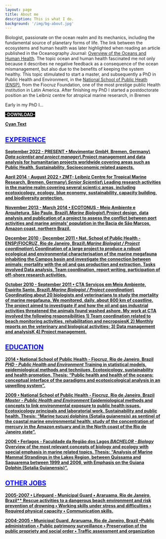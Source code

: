```yaml
---
layout: page
title: About me
description: This is what I do.
background: '/img/bg-about.jpg'
---
```


Biologist, passionate on the ocean realm and its mechanics, including the fundamental source of planetary forms of life. The link between the ecosystems and human health was later highlighted when reading an article published in the Oceanography Journal: [Overview of the Oceans and Human Health](https://tos.org/oceanography/assets/docs/19-2_fleming.pdf). The topic ocean and human health fascinated me not only because it describes ne negative feedback as a consequence of the ocean mismanagement, but also due to the benefits of keeping the system healthy. This topic stimulated to start a master, and subsequently a PhD in Public Health and Environment, in the [National School of Public Heath (ENSP)](http://ensp.fiocruz.br/), from the Fiocruz Foundation, one of the most prestige public Health institution in Latin America. 
After finishing my PhD I started a postdoctorate position an the Leibniz centre for atropical marine reserarch, in Bremen

Early in my PhD I...

[comment]: <> (This is a comment, it will not be included)


<a href="https://jailsonfm.github.io/img/moura_resume.pdf" title="doanload" download><b><span style="background-color:#000000"><span style="color:white">-DOWNLOAD-</span></span>


Cyan Text</span>

## <span style="color:blue">**EXPERIENCE**</span>
 
**September 2022 - PRESENT • Movimentar GmbH, Bremen, Germany**\\
***Data scientist and project manager***\\
Project management and data analysis for humanitarian projects worldwide covering areas such as Public Health, Sustainability, Socioeconomic related aspects.

**April 2014 - August 2022 • ZMT- Leibniz Centre for Tropical Marine Research, Bremen, Germany**\\
***Senior Scientist***\\
Leading research activities in the marine realm covering several scienti:c areas, including ecotoxicology, ecology, blue economy, sustainability, capacity building, and biodiversity protection.

**November 2013 - March 2014 • ECOTONUS - Meio Ambiente e Arquitetura, São Paulo, Brazil**\\
***Marine Biologist***\\
Project design, data analysis and publication of a project to assess the conflict between port activities and marine animals' population in the Bacia de São Marcos, Amazon coast, northern Brazil.

**December 2010 - December 2011 • Nat. School of Public Health - ENSP/FIOCRUZ, Rio de Janeiro, Brazil**\\
***Marine Biologist / Project coordination***\\
Coordination of a large project to produce a robust ecological and environmental characterisation of the marine megafauna inhabiting the Campos basin and investigate the connection between animals; mortality with the oil and gas production and extraction. Tasks involved Data analysis, Team coordination, report writing, participation of off-shore research activities.

**October 2010 - September  2011 • CTA Serviços em Meio Ambiente, Espírito Santo, Brazil**\\
***Marine Biologist / Project coordination***\\
Coordinating about 20 biologists and veterinarians to study the mortality of marine megafauna. We monitored, daily, about 800 km of coastline. The project aimed to investigate if and how the oil and gas industrial activities threatened the animals found washed ashore. My work at CTA involved the following responsibilities 1) Team coordination related to beach monitoring activities, rehabilitation and necropsiesK 2) Monthly reports on the veterinary and biological activities; 3) Data management and analysisK 4) Project management.


## <span style="color:blue">**EDUCATION**</span>

**2014 • National School of Public Health - Fiocruz, Rio de Janeiro, Brazil**
***PHD - Public Health and Environment***
Training in statistical models, epidemiological methods and techniíues, Ecotoxicology, sustainability and health promotion.
Thesis: “Public health and health of the oceans: conceptual interface of the paradigms and ecotoxicological analysis in an upwelling system”.

**2009 • National School of Public Health - Fiocruz, Rio de Janeiro, Brazil**
***Master - Public Health and Environment***
Epidemiological methods and concepts to link environmental exposure to public health issues. Ecotoxicology principals and laboratorial work. Sustainability and public health.
Thesis: “Marine tucuxi dolphins (Sotalia guianensis) as sentinel of the coastal marine environmental health: study of the concentration of mercury in the Amazon estuary and in the North coast of the Rio de Janeiro state”.

**2006 • Ferlagos - Faculdade da Região dos Lagos**
***BACHELOR - Biology***
Overview of the most relevant concepts of biology and ecology with special emphasis in marine related topics.
Thesis: “Analysis of Marine Mammal Strandings in the Lakes Region, between Quissama and Saquarema between 1999 and 2006, with Emphasis on the Guiana Dolphin (Sotalia Guianensis)”.


## <span style="color:blue">**OTHER JOBS**</span>

**2005-2007 • Lifeguard - Municipal Guard •  Araruama, Rio de Janeiro, Brazil****
Rescue activities to a dangerous beach environment and risk prevention of drowning • Working skills under stress and difficulties • Required physical capacity • Communication skills. 

**2004-2005 • Municipal Guard, Araruama, Rio de Janeiro, Brazil**
•Public administration • Public patrimony surveillance • Preservation of the public propriety and social order • Traffic assessment and organization 
